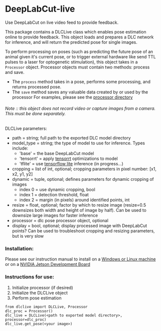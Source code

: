 # DeepLabCut-live

Use DeepLabCut on live video feed to provide feedback.

This package contains a DLCLive class which enables pose estimation online to provide feedback. This object loads and prepares a DLC network for inference, and will return the predicted pose for single images.

To perform processing on poses (such as predicting the future pose of an animal given it's current pose, or to trigger external hardware like send TTL pulses to a laser for optogenetic stimulation), this object takes in a `Processor` object. Processor objects must contain two methods: process and save.
- The `process` method takes in a pose, performs some processing, and returns processed pose.
- The `save` method saves any valuable data created by or used by the processor
For examples, please see the [processor directory](processor)

###### Note :: this object does not record video or capture images from a camera. This must be done separately.

DLCLive parameters:
  - path = string; full path to the exported DLC model directory
  - model_type = string; the type of model to use for inference. Types include:
    - 'base' = the base DeepLabCut model
    - 'tensorrt' = apply [tensorrt](https://developer.nvidia.com/tensorrt) optimizations to model
    - 'tflite' = use [tensorflow lite](https://www.tensorflow.org/lite) inference (in progress...)
  - cropping = list of int, optional; cropping parameters in pixel number: [x1, x2, y1, y2]
  - dynamic = tuple, optional; defines parameters for dynamic cropping of images
    - index 0 = use dynamic cropping, bool
    - index 1 = detection threshold, float
    - index 2 = margin (in pixels) around identified points, int
  - resize = float, optional; factor by which to resize image (resize=0.5 downsizes both width and height of image by half). Can be used to downsize large images for faster inference
  - processor = dlc pose processor object, optional
  - display = bool, optional; display processed image with DeepLabCut points? Can be used to troubleshoot cropping and resizing parameters, but is very slow


### Installation:

Please see our instruction manual to install on a [Windows or Linux machine](docs/install_desktop.md) or on a [NVIDIA Jetson Development Board](docs/install_jetson.md)


### Instructions for use:

1. Initialize processor (if desired)
2. Initialize the DLCLive object
3. Perform pose estimation

```
from dlclive import DLCLive, Processor
dlc_proc = Processor()
dlc_live = DLCLive(<path to exported model directory>, processor=dlc_proc)
dlc_live.get_pose(<your image>)
```

